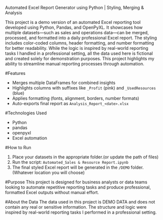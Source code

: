Automated Excel Report Generator using Python | Styling, Merging & Analysis

This project is a demo version of an automated Excel reporting tool developed using Python, Pandas, and OpenPyXL. It showcases how multiple datasets—such as sales and operations data—can be merged, processed, and formatted into a daily professional Excel report. The styling includes color-coded columns, header formatting, and number formatting for better readability. While the logic is inspired by real-world reporting tasks I handled in a professional setting, all the data used here is fictional and created solely for demonstration purposes. This project highlights my ability to streamline manual reporting processes through automation.

#Features
- Merges multiple DataFrames for combined insights
- Highlights columns with suffixes like `_Profit` (pink) and `_UsedResources` (blue)
- Applies formatting (fonts, alignment, borders, number formats)
- Auto-exports final report as `Analysis_Report_<date>.xlsx`

#Technologies Used
- Python
- pandas
- openpyxl
- Excel automation

#How to Run
1. Place your datasets in the appropriate folder.(or update the path of files)
2. Run the script: `Automated_Sales & Resource Report.ipynb` 
3. The final styled Excel report will be generated in the `/DEMO` folder.(Whatever location you will choose)

#Purpose
This project is designed for business analysts or data teams looking to automate repetitive reporting tasks and produce professional, formatted Excel outputs without manual effort.

#About the Data
The data used in this project is DEMO DATA and does not contain any real or sensitive information. The structure and logic were inspired by real-world reporting tasks I performed in a professional setting.
